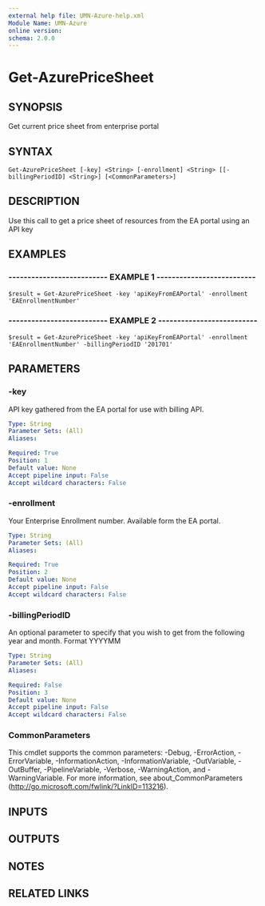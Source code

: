 ```yaml
---
external help file: UMN-Azure-help.xml
Module Name: UMN-Azure
online version: 
schema: 2.0.0
---
```


# Get-AzurePriceSheet

## SYNOPSIS
Get current price sheet from enterprise portal

## SYNTAX

```
Get-AzurePriceSheet [-key] <String> [-enrollment] <String> [[-billingPeriodID] <String>] [<CommonParameters>]
```

## DESCRIPTION
Use this call to get a price sheet of resources from the EA portal using an API key

## EXAMPLES

### -------------------------- EXAMPLE 1 --------------------------
```
$result = Get-AzurePriceSheet -key 'apiKeyFromEAPortal' -enrollment 'EAEnrollmentNumber'
```

### -------------------------- EXAMPLE 2 --------------------------
```
$result = Get-AzurePriceSheet -key 'apiKeyFromEAPortal' -enrollment 'EAEnrollmentNumber' -billingPeriodID '201701'
```

## PARAMETERS

### -key
API key gathered from the EA portal for use with billing API.

```yaml
Type: String
Parameter Sets: (All)
Aliases: 

Required: True
Position: 1
Default value: None
Accept pipeline input: False
Accept wildcard characters: False
```

### -enrollment
Your Enterprise Enrollment number.
Available form the EA portal.

```yaml
Type: String
Parameter Sets: (All)
Aliases: 

Required: True
Position: 2
Default value: None
Accept pipeline input: False
Accept wildcard characters: False
```

### -billingPeriodID
An optional parameter to specify that you wish to get from the following year and month.
Format YYYYMM

```yaml
Type: String
Parameter Sets: (All)
Aliases: 

Required: False
Position: 3
Default value: None
Accept pipeline input: False
Accept wildcard characters: False
```

### CommonParameters
This cmdlet supports the common parameters: -Debug, -ErrorAction, -ErrorVariable, -InformationAction, -InformationVariable, -OutVariable, -OutBuffer, -PipelineVariable, -Verbose, -WarningAction, and -WarningVariable. For more information, see about_CommonParameters (http://go.microsoft.com/fwlink/?LinkID=113216).

## INPUTS

## OUTPUTS

## NOTES

## RELATED LINKS

